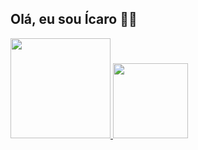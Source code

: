 ## Olá, eu sou Ícaro 🤙🏿

<div>
  <a href="https://github.com/isnegs"/>
  <img height="160em" src="https://github-readme-stats.vercel.app/api?username=isnegs&show_icons=true&theme=nord&include_all_commits=true&count_private=true"/>
  <img height="120em" src="https://github-readme-stats.vercel.app/api/top-langs/?username=isnegs&layout=compact&langs_count=7&theme=nord"/>
</div>
